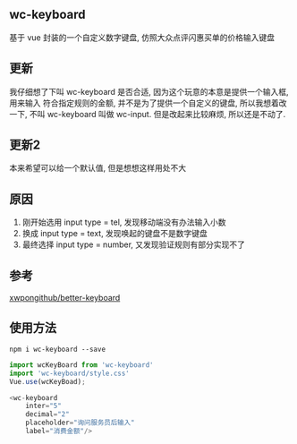 ## wc-keyboard
基于 vue 封装的一个自定义数字键盘, 仿照大众点评闪惠买单的价格输入键盘

## 更新
我仔细想了下叫 wc-keyboard 是否合适, 因为这个玩意的本意是提供一个输入框, 用来输入
符合指定规则的金额, 并不是为了提供一个自定义的键盘, 所以我想着改一下, 不叫 wc-keyboard
叫做 wc-input. 但是改起来比较麻烦, 所以还是不动了.

## 更新2
本来希望可以给一个默认值, 但是想想这样用处不大

## 原因
1. 刚开始选用 input type = tel, 发现移动端没有办法输入小数
2. 换成 input type = text, 发现唤起的键盘不是数字键盘
3. 最终选择 input type = number, 又发现验证规则有部分实现不了

## 参考
[xwpongithub/better-keyboard](https://github.com/xwpongithub/better-keyboard)


## 使用方法
```shell
npm i wc-keyboard --save
```
```javascript
import wcKeyBoard from 'wc-keyboard'
import 'wc-keyboard/style.css'
Vue.use(wcKeyBoad);

<wc-keyboard
	inter="5"
	decimal="2"
	placeholder="询问服务员后输入"
	label="消费金额"/>

```

